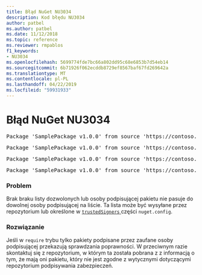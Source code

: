 ```yaml
---
title: Błąd NuGet NU3034
description: Kod błędu NU3034
author: patbel
ms.author: patbel
ms.date: 11/12/2018
ms.topic: reference
ms.reviewer: rmpablos
f1_keywords:
- NU3034
ms.openlocfilehash: 5699774fde7bc66a802dd95c68e6853b7d54eb14
ms.sourcegitcommit: 6b71926f062ecddb8729ef8567baf67fd269642a
ms.translationtype: MT
ms.contentlocale: pl-PL
ms.lasthandoff: 04/22/2019
ms.locfileid: "59931933"
---
```

# <a name="nuget-error-nu3034"></a>Błąd NuGet NU3034

<pre>Package 'SamplePackage v1.0.0' from source 'https://contoso.com/index.json': signatureValidationMode is set to require, so packages are allowed only if signed by trusted signers; however, no trusted signers were specified.</pre>
<pre>Package 'SamplePackage v1.0.0' from source 'https://contoso.com/index.json': The package signature certificate fingerprint does not match any certificate fingerprint in the allow list.</pre>
<pre>Package 'SamplePackage v1.0.0' from source 'https://contoso.com/index.json': This repository indicated that all its packages are repository signed; however, it listed no signing certificates.</pre>
<pre>Package 'SamplePackage v1.0.0' from source 'https://contoso.com/index.json': This package was not repository signed with a certificate listed by this repository.</pre>

### <a name="issue"></a>Problem

Brak braku listy dozwolonych lub osoby podpisującej pakietu nie pasuje do dowolnej osoby podpisującej na liście. Ta lista może być wysyłane przez repozytorium lub określone w [ `trustedSigners` ](../nuget-config-file.md#trustedsigners-section) części `nuget.config`.

### <a name="solution"></a>Rozwiązanie

Jeśli w `require` trybu tylko pakiety podpisane przez zaufane osoby podpisującej przekazują sprawdzania poprawności. W przeciwnym razie skontaktuj się z repozytorium, w którym ta została pobrana z z informacją o tym, że mają oni pakietu, który nie jest zgodne z wytycznymi dotyczącymi repozytorium podpisywania zabezpieczeń.
